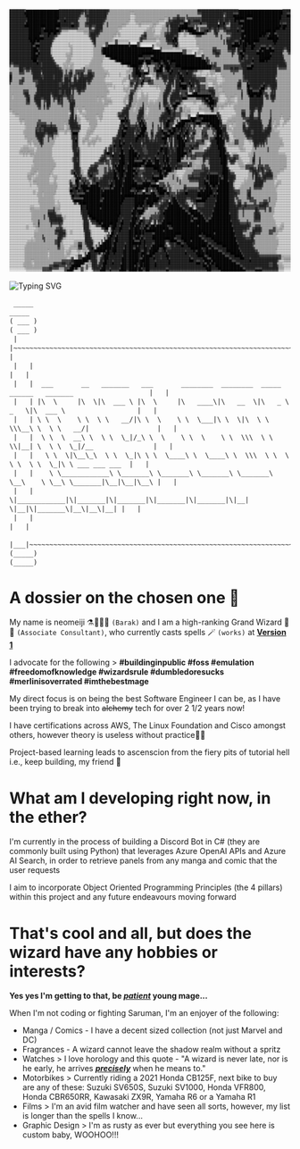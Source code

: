 <picture>
  <source media="(prefers-color-scheme: dark)" srcset="Secret Wizard Stuff\More Secret Wizard Stuff\.README Wizard\Detailed\Default ASCII Wizard.png">
  <source media="(prefers-color-scheme: light)" srcset="Secret Wizard Stuff\More Secret Wizard Stuff\.README Wizard\Light Mode [White BG - Black Wizard]\Light ASCII Wizard.png">
  <img src="Secret Wizard Stuff\More Secret Wizard Stuff\.README Wizard\Detailed\Default ASCII Wizard.png" img alt="Detailed picture of a wizard wearing a hat and baggy cloak, holding a long staff that is emitting a circular globe of light">
</picture>

![Typing SVG](https://readme-typing-svg.demolab.com?font=Cairo&weight=700&size=50&duration=2000&pause=1000&color=2BFF53&background=FFFFFF00&center=true&vCenter=true&width=1200&height=200&lines=%24+pwd;%2Fhome%2FTheGrandWizard;ls+-la;-rwxrwxrwx+%7C+1+%7C+admin+%7C+1K+%7C+Jan+1+%7C+5%3A00+%7C+wizard.txt;cat+wizard.txt;You+have+now+entered+the+domain+of+neomeiji)

```
 _____                                                                                                  _____ 
( ___ )                                                                                                ( ___ )
 |   |~~~~~~~~~~~~~~~~~~~~~~~~~~~~~~~~~~~~~~~~~~~~~~~~~~~~~~~~~~~~~~~~~~~~~~~~~~~~~~~~~~~~~~~~~~~~~~~~~~|   | 
 |   |                                                                                                  |   | 
 |   |  ___       __   _______   ___       ________  ________  _____ ______   _______                   |   | 
 |   | |\  \     |\  \|\  ___ \ |\  \     |\   ____\|\   __  \|\   _ \  _   \|\  ___ \                  |   | 
 |   | \ \  \    \ \  \ \   __/|\ \  \    \ \  \___|\ \  \|\  \ \  \\\__\ \  \ \   __/|                 |   | 
 |   |  \ \  \  __\ \  \ \  \_|/_\ \  \    \ \  \    \ \  \\\  \ \  \\|__| \  \ \  \_|/__               |   | 
 |   |   \ \  \|\__\_\  \ \  \_|\ \ \  \____\ \  \____\ \  \\\  \ \  \    \ \  \ \  \_|\ \ ___ ___ ___  |   | 
 |   |    \ \____________\ \_______\ \_______\ \_______\ \_______\ \__\    \ \__\ \_______|\__|\__|\__\ |   | 
 |   |     \|____________|\|_______|\|_______|\|_______|\|_______|\|__|     \|__|\|_______\|__\|__\|__| |   | 
 |   |                                                                                                  |   | 
 |___|~~~~~~~~~~~~~~~~~~~~~~~~~~~~~~~~~~~~~~~~~~~~~~~~~~~~~~~~~~~~~~~~~~~~~~~~~~~~~~~~~~~~~~~~~~~~~~~~~~|___| 
(_____)                                                                                                (_____)
```  
<!-- Well done, you found me! Who told you to click on RAW??!? Are you GORDON RAMSAY??? Password = 5!CKW1Z4RD! -->

<!-- There are 2 methods for writing hidden comments in MD (Markdown) Files i.e., using the following syntax = "(e.g., [comment]: # )" OR using a HTML Comment Tag instead --> 

<!-- NOTE BENNE!!! > It is important to note that some Markdown Engines will leave in HTML when rendering the Markdown File, so be careful what you put inside of comments! -->

<!--
I can also do a multi-line comment like this
-->

<!-- [comment]: # (Another way to add a secret comment, that will be completely omitted by almost ALL Markdown renderers, is to use an empty Link Definition. As it is unused, as long as it is wrapped in parentheses, it won't be rendered!) -->

<!-- A shortcut to generate HTML comment tags = "CTRL + /" -->

<!-- I really like all of these font's:
- Cairo
- DM Sans
- Kanit
- Oswald
- Outfit
- Prompt
- Quicksand
- Raleway
So maybe use these for future projects...
-->

# **A dossier on the chosen one** 📓

My name is neomeiji ⚗️🧙🏽‍♂️ ```(Barak)``` and I am a high-ranking Grand Wizard 📜✨ ```(Associate Consultant)```, who currently casts spells 🪄 ```(works)``` at **[Version 1](https://www.version1.com/)**

I advocate for the following > **#buildinginpublic #foss #emulation #freedomofknowledge #wizardsrule #dumbledoresucks #merlinisoverrated #imthebestmage**

My direct focus is on being the best Software Engineer I can be, as I have been trying to break into ~~alchemy~~ tech for over 2 1/2 years now!

I have certifications across AWS, The Linux Foundation and Cisco amongst others, however theory is useless without practice🤺🎯

Project-based learning leads to ascenscion from the fiery pits of tutorial hell i.e., keep building, my friend 🛐

# **What am I developing right now, in the ether?**

I'm currently in the process of building a Discord Bot in C# (they are commonly built using Python) that leverages Azure OpenAI APIs and Azure AI Search, in order to retrieve panels from any manga and comic that the user requests

I aim to incorporate Object Oriented Programming Principles (the 4 pillars) within this project and any future endeavours moving forward

# **That's cool and all, but does the wizard have any hobbies or interests?**

**Yes yes I'm getting to that, be <u>*patient*</u> young mage...**

When I'm not coding or fighting Saruman, I'm an enjoyer of the following:

- Manga / Comics - I have a decent sized collection (not just Marvel and DC)
- Fragrances - A wizard cannot leave the shadow realm without a spritz
- Watches > I love horology and this quote - "A wizard is never late, nor is he early, he arrives **<u>*precisely*</u>** when he means to."
- Motorbikes > Currently riding a 2021 Honda CB125F, next bike to buy are any of these: Suzuki SV650S, Suzuki SV1000, Honda VFR800, Honda CBR650RR, Kawasaki ZX9R, Yamaha R6 or a Yamaha R1  
- Films > I'm an avid film watcher and have seen all sorts, however, my list is longer than the spells I know...
- Graphic Design > I'm as rusty as ever but everything you see here is custom baby, WOOHOO!!!